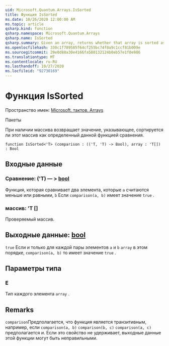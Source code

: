 ```yaml
---
uid: Microsoft.Quantum.Arrays.IsSorted
title: Функция IsSorted
ms.date: 10/26/2020 12:00:00 AM
ms.topic: article
qsharp.kind: function
qsharp.namespace: Microsoft.Quantum.Arrays
qsharp.name: IsSorted
qsharp.summary: Given an array, returns whether that array is sorted as defined by a given comparison function.
ms.openlocfilehash: 330c1f789585f64cf255bc74f8a9c1ccf81b009e
ms.sourcegitcommit: 29e0d88a30e4166fa580132124b0eb57e1f0e986
ms.translationtype: MT
ms.contentlocale: ru-RU
ms.lasthandoff: 10/27/2020
ms.locfileid: "92730169"
---
```

# <a name="issorted-function"></a>Функция IsSorted

Пространство имен: [Microsoft. тактов. Arrays](xref:Microsoft.Quantum.Arrays)

Пакеты [](https://nuget.org/packages/)


При наличии массива возвращает значение, указывающее, сортируется ли этот массив как определенный данной функцией сравнения.

```qsharp
function IsSorted<'T> (comparison : (('T, 'T) -> Bool), array : 'T[]) : Bool
```


## <a name="input"></a>Входные данные

### <a name="comparison--tt---bool"></a>Сравнение: ('T) — > [bool](xref:microsoft.quantum.lang-ref.bool)

Функция, которая сравнивает два элемента, которые `a` считаются меньше или равными, `b` Если `comparison(a, b)` имеет значение `true` .


### <a name="array--t"></a>массив: 'T []

Проверяемый массив.



## <a name="output--bool"></a>Выходные данные: [bool](xref:microsoft.quantum.lang-ref.bool)

`true` Если и только для каждой пары элементов `a` и `b` `array` в этом порядке, `comparison(a, b)` то имеет значение `true` .

## <a name="type-parameters"></a>Параметры типа

### <a name="t"></a>Е

Тип каждого элемента `array` .

## <a name="remarks"></a>Remarks

`comparison`Предполагается, что функция является транзитивным, например, если `comparison(a, b)` `comparison(b, c)` `comparison(a, c)` предполагается и. Если это свойство не удерживает, выходные данные этой функции могут быть неправильными.
